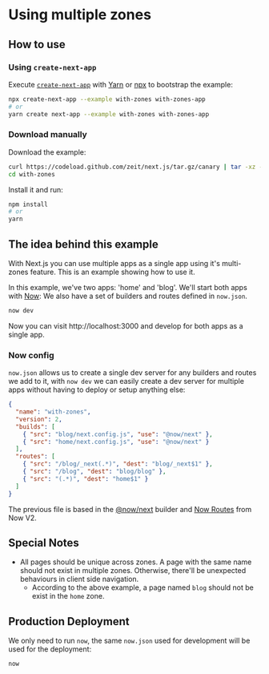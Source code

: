 # Using multiple zones

## How to use

### Using `create-next-app`

Execute [`create-next-app`](https://github.com/segmentio/create-next-app) with [Yarn](https://yarnpkg.com/lang/en/docs/cli/create/) or [npx](https://github.com/zkat/npx#readme) to bootstrap the example:

```bash
npx create-next-app --example with-zones with-zones-app
# or
yarn create next-app --example with-zones with-zones-app
```

### Download manually

Download the example:

```bash
curl https://codeload.github.com/zeit/next.js/tar.gz/canary | tar -xz --strip=2 next.js-canary/examples/with-zones
cd with-zones
```

Install it and run:

```bash
npm install
# or
yarn
```

## The idea behind this example

With Next.js you can use multiple apps as a single app using it's multi-zones feature.
This is an example showing how to use it.

In this example, we've two apps: 'home' and 'blog'. We'll start both apps with [Now](https://zeit.co/now):
We also have a set of builders and routes defined in `now.json`.

```bash
now dev
```

Now you can visit http://localhost:3000 and develop for both apps as a single app.

### Now config

`now.json` allows us to create a single dev server for any builders and routes we add to it, with `now dev` we can easily create a dev server for multiple apps without having to deploy or setup anything else:

```json
{
  "name": "with-zones",
  "version": 2,
  "builds": [
    { "src": "blog/next.config.js", "use": "@now/next" },
    { "src": "home/next.config.js", "use": "@now/next" }
  ],
  "routes": [
    { "src": "/blog/_next(.*)", "dest": "blog/_next$1" },
    { "src": "/blog", "dest": "blog/blog" },
    { "src": "(.*)", "dest": "home$1" }
  ]
}
```

The previous file is based in the [@now/next](https://zeit.co/docs/v2/deployments/official-builders/next-js-now-next/) builder and [Now Routes](https://zeit.co/docs/v2/deployments/routes/) from Now V2.

## Special Notes

- All pages should be unique across zones. A page with the same name should not exist in multiple zones. Otherwise, there'll be unexpected behaviours in client side navigation.
  - According to the above example, a page named `blog` should not be exist in the `home` zone.

## Production Deployment

We only need to run `now`, the same `now.json` used for development will be used for the deployment:

```bash
now
```
